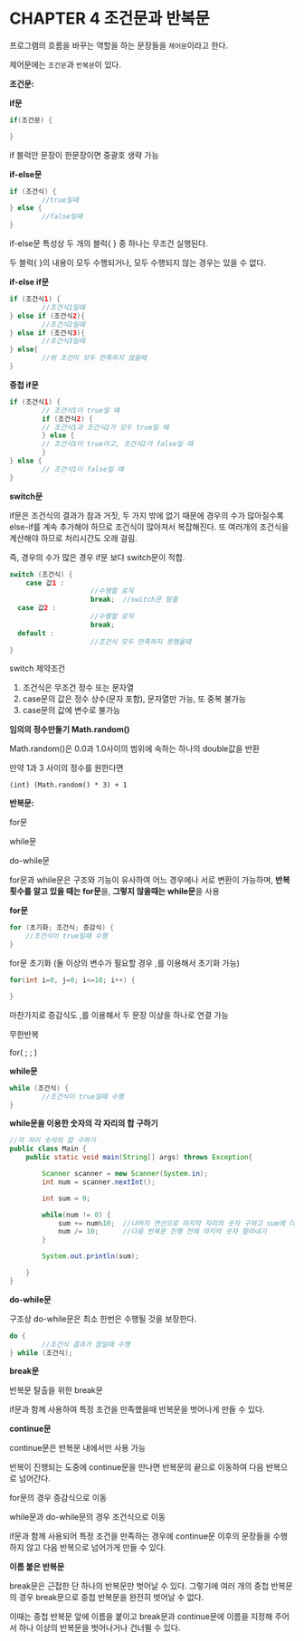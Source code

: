 # CHAPTER 4 조건문과 반복문

프로그램의 흐름을 바꾸는 역할을 하는 문장들을 `제어문`이라고 한다.

제어문에는 `조건문`과 `반복문`이 있다.

**조건문:**

**if문**

```java
if(조건문) {

}
```

if 블럭안 문장이 한문장이면 중괄호 생략 가능

**if-else문**

```java
if (조건식) {
		//true일때
} else {
		//false일때
}
```

 if-else문 특성상 두 개의 블럭{ } 중 하나는 무조건 실행된다.

두 블럭{ }의 내용이 모두 수행되거나, 모두 수행되지 않는 경우는 있을 수 없다.

**if-else if문**

```java
if (조건식1) {
		//조건식1일때
} else if (조건식2){
		//조건식2일때
} else if (조건식3){
		//조건식3일때
} else{
		//위 조건이 모두 만족하지 않을때
}
```

**중첩 if문**

```java
if (조건식1) {
		// 조건식1이 true일 때
		if (조건식2) {
		// 조건식1과 조건식2가 모두 true일 때
		} else {
		// 조건식1이 true이고, 조건식2가 false일 때
		}
} else {
		// 조건식1이 false일 때
}
```

**switch문**

if문은 조건식의 결과가 참과 거짓, 두 가지 밖에 없기 때문에 경우의 수가 많아질수록 else-if를 계속 추가해야 하므로 조건식이 많아져서 복잡해진다. 또 여러개의 조건식을 계산해야 하므로 처리시간도 오래 걸림.

즉, 경우의 수가 많은 경우 if문 보다 switch문이 적합.

```java
switch (조건식) {
	case 값1 :
					//수행할 로직
					break;  //switch문 탈출
  case 값2 :
					//수행할 로직
					break;
  default :
					//조건식 모두 만족하지 못했을때
}
```

switch 제약조건

1. 조건식은 무조건 정수 또는 문자열
2. case문의 값은 정수 상수(문자 포함), 문자열만 가능, 또 중복 불가능
3. case문의 값에 변수로 불가능

**임의의 정수만들기 Math.random()**

Math.random()은 0.0과 1.0사이의 범위에 속하는 하나의 double값을 반환

만약 1과 3 사이의 정수를 원한다면

`(int) (Math.random() * 3) + 1`

**반복문:**

for문

while문

do-while문

for문과 while문은 구조와 기능이 유사하여 어느 경우에나 서로 변환이 가능하며, **반복 횟수를 알고 있을 때는 for문**을, **그렇지 않을때는 while문**을 사용

**for문**

```java
for (초기화; 조건식; 증감식) {
	//조건식이 true일때 수행
}
```

 for문 초기화 (둘 이상의 변수가 필요할 경우 ,를 이용해서 초기화 가능)

```java
for(int i=0, j=0; i<=10; i++) {

}
```

마찬가지로 증감식도 ,를 이용해서 두 문장 이상을 하나로 연결 가능

무한반복

for( ; ; )

**while문**

```java
while (조건식) {
		//조건식이 true일때 수행
}
```

**while문을 이용한 숫자의 각 자리의 합 구하기**

```java
//각 자리 숫자의 합 구하기
public class Main {
    public static void main(String[] args) throws Exception{

        Scanner scanner = new Scanner(System.in);
        int num = scanner.nextInt();

        int sum = 0;

        while(num != 0) {
            sum += num%10;  //나머지 연산으로 마지막 자리의 숫자 구하고 sum에 더하기
            num /= 10;      //다음 반복문 진행 전에 마지막 숫자 잘라내기
        }

        System.out.println(sum);

    }
}
```

**do-while문**

구조상 do-while문은 최소 한번은 수행될 것을 보장한다.

```java
do {
		//조건식 결과가 참일때 수행
} while (조건식);
```

**break문**

반복문 탈출을 위한 break문

if문과 함께 사용하여 특정 조건을 만족했을때 반복문을 벗어나게 만들 수 있다.

**continue문**

continue문은 반복문 내에서만 사용 가능

반복이 진행되는 도중에 continue문을 만나면 반복문의 끝으로 이동하여 다음 반복으로 넘어간다.

for문의 경우 증감식으로 이동

while문과 do-while문의 경우 조건식으로 이동

if문과 함께 사용되어 특정 조건을 만족하는 경우에 continue문 이후의 문장들을 수행하지 않고 다음 반복으로 넘어가게 만들 수 있다.

**이름 붙은 반복문**

break문은 근접한 단 하나의 반복문만 벗어날 수 있다. 그렇기에 여러 개의 중첩 반복문의 경우 break문으로 중첩 반복문을 완전히 벗어날 수 없다.

이때는 중첩 반복문 앞에 이름을 붙이고 break문과 continue문에 이름을 지정해 주어서 하나 이상의 반복문을 벗어나거나 건너뛸 수 있다.
